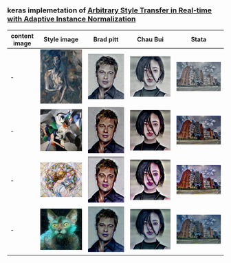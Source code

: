 
### keras implemetation of [Arbitrary Style Transfer in Real-time with Adaptive Instance Normalization](https://arxiv.org/pdf/1703.06868.pdf)


|content image| Style image| Brad pitt |  Chau Bui | Stata |
|--|--|--|--|--|
| - |![c1](/images/style/style_1.png)|![g1](/images/generated/brad_1.png)| ![g1](/images/generated/chau_1.png) | ![g1](/images/generated/stata_1.png) |
| - |![c1](/images/style/style_2.png)|![g1](/images/generated/brad_2.png)| ![g1](/images/generated/chau_2.png) | ![g1](/images/generated/stata_2.png) |
| - |![c1](/images/style/style_3.png)|![g1](/images/generated/brad_3.png)| ![g1](/images/generated/chau_3.png) | ![g1](/images/generated/stata_3.png) |
| - |![c1](/images/style/style_4.png)|![g1](/images/generated/brad_4.png)| ![g1](/images/generated/chau_4.png) | ![g1](/images/generated/stata_4.png) |
